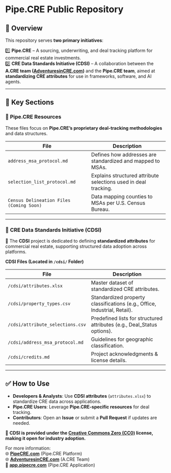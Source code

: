 # Pipe.CRE Public Repository

## 📌 Overview
This repository serves **two primary initiatives**:  

1️⃣ **Pipe.CRE** – A sourcing, underwriting, and deal tracking platform for commercial real estate investments.  
2️⃣ **CRE Data Standards Initiative (CDSI)** – A collaboration between the **A.CRE team ([AdventuresinCRE.com](https://www.adventuresincre.com))** and the **Pipe.CRE team**, aimed at **standardizing CRE attributes** for use in frameworks, software, and AI agents.  

---

## 📂 Key Sections

### 🔹 **Pipe.CRE Resources**
These files focus on **Pipe.CRE’s proprietary deal-tracking methodologies** and data structures.

| **File** | **Description** |
|----------|---------------|
| `address_msa_protocol.md` | Defines how addresses are standardized and mapped to MSAs. |
| `selection_list_protocol.md` | Explains structured attribute selections used in deal tracking. |
| `Census Delineation Files (Coming Soon)` | Data mapping counties to MSAs per U.S. Census Bureau. |

---

### 🔹 **CRE Data Standards Initiative (CDSI)**
📍 The **CDSI** project is dedicated to defining **standardized attributes** for commercial real estate, supporting structured data adoption across platforms.

**CDSI Files (Located in `/cdsi/` Folder)**  

| **File** | **Description** |
|----------|---------------|
| `/cdsi/attributes.xlsx` | Master dataset of standardized CRE attributes. |
| `/cdsi/property_types.csv` | Standardized property classifications (e.g., Office, Industrial, Retail). |
| `/cdsi/attribute_selections.csv` | Predefined lists for structured attributes (e.g., Deal_Status options). |
| `/cdsi/address_msa_protocol.md` | Guidelines for geographic classification. |
| `/cdsi/credits.md` | Project acknowledgments & license details. |

---

## ✅ How to Use
- **Developers & Analysts**: Use **CDSI attributes** (`attributes.xlsx`) to standardize CRE data across applications.  
- **Pipe.CRE Users**: Leverage **Pipe.CRE-specific resources** for deal tracking.  
- **Contributors**: Open an **Issue** or submit a **Pull Request** if updates are needed.  

📌 **CDSI is provided under the [Creative Commons Zero (CC0)](https://creativecommons.org/publicdomain/zero/1.0/) license, making it open for industry adoption.**  

For more information:  
🌐 **[PipeCRE.com](https://PipeCRE.com)** (Pipe.CRE Platform)  
🌐 **[AdventuresinCRE.com](https://www.adventuresincre.com)** (A.CRE Team)  
🚀 **[app.pipecre.com](https://app.pipecre.com)** (Pipe.CRE Application)  
